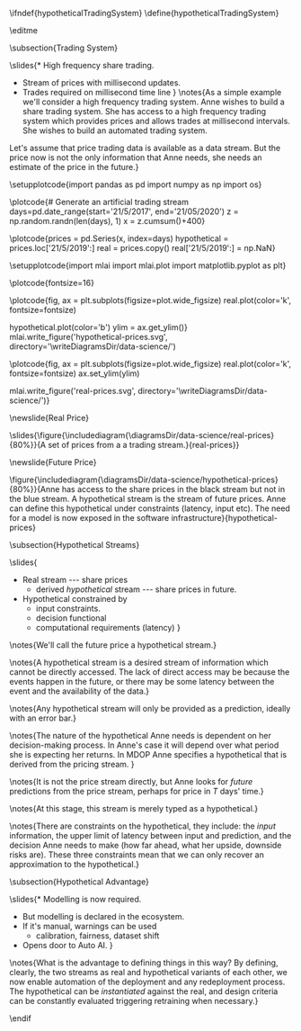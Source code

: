 \ifndef{hypotheticalTradingSystem}
\define{hypotheticalTradingSystem}

\editme

\subsection{Trading System}

\slides{* High frequency share trading.
* Stream of prices with millisecond updates.
* Trades required on millisecond time line
}
\notes{As a simple example we'll consider a high frequency trading system. Anne wishes to build a share trading system. She has access to a high frequency trading system which provides prices and allows trades at millisecond intervals. She wishes to build an automated trading system.

Let's assume that price trading data is available as a data stream. But the price now is not the only information that Anne needs, she needs an estimate of the price in the future.}

\setupplotcode{import pandas as pd
import numpy as np
import os}

\plotcode{# Generate an artificial trading stream
days=pd.date_range(start='21/5/2017', end='21/05/2020')
z = np.random.randn(len(days), 1)
x = z.cumsum()+400}

\plotcode{prices = pd.Series(x, index=days)
hypothetical = prices.loc['21/5/2019':]
real = prices.copy()
real['21/5/2019':] = np.NaN}

\setupplotcode{import mlai
import mlai.plot
import matplotlib.pyplot as plt}

\plotcode{fontsize=16}

\plotcode{fig, ax = plt.subplots(figsize=plot.wide_figsize)
real.plot(color='k', fontsize=fontsize)

hypothetical.plot(color='b')
ylim = ax.get_ylim()}
mlai.write_figure('hypothetical-prices.svg', directory='\writeDiagramsDir/data-science/')

\plotcode{fig, ax = plt.subplots(figsize=plot.wide_figsize)
real.plot(color='k', fontsize=fontsize)
ax.set_ylim(ylim)

mlai.write_figure('real-prices.svg', directory='\writeDiagramsDir/data-science/')}


\newslide{Real Price}

\slides{\figure{\includediagram{\diagramsDir/data-science/real-prices}{80%}}{A set of prices from a a trading stream.}{real-prices}}

\newslide{Future Price}


\figure{\includediagram{\diagramsDir/data-science/hypothetical-prices}{80%}}{Anne has access to the share prices in the black stream but not in the blue stream. A hypothetical stream is the stream of future prices. Anne can define this hypothetical under constraints (latency, input etc). The need for a model is now exposed in the software infrastructure}{hypothetical-prices}

\subsection{Hypothetical Streams}

\slides{
* Real stream --- share prices
    * derived *hypothetical* stream --- share prices in future.
* Hypothetical constrained by
    * input constraints.
    * decision functional
    * computational requirements (latency)
}


\notes{We'll call the future price a hypothetical stream.}

\notes{A hypothetical stream is a desired stream of information which cannot be directly accessed. The lack of direct access may be because the events happen in the future, or there may be some latency between the event and the availability of the data.}

\notes{Any hypothetical stream will only be provided as a prediction, ideally with an error bar.}

\notes{The nature of the hypothetical Anne needs is dependent on her decision-making process. In Anne's case it will depend over what period she is expecting her returns. In MDOP Anne specifies a hypothetical that is derived from the pricing stream. }

\notes{It is not the price stream directly, but Anne looks for *future* predictions from the price stream, perhaps for price in $T$ days' time.}

\notes{At this stage, this stream is merely typed as a hypothetical.}

\notes{There are constraints on the hypothetical, they include: the *input* information, the upper limit of latency between input and prediction, and the decision Anne needs to make (how far ahead, what her upside, downside risks are). These three constraints mean that we can only recover an approximation to the hypothetical.}

\subsection{Hypothetical Advantage}

\slides{* Modelling is now required.
* But modelling is declared in the ecosystem.
* If it's manual, warnings can be used 
     * calibration, fairness, dataset shift
* Opens door to Auto AI.
}

\notes{What is the advantage to defining things in this way? By defining, clearly, the two streams as real and hypothetical variants of each other, we now enable automation of the deployment and any redeployment process. The hypothetical can be *instantiated* against the real, and design criteria can be constantly evaluated triggering retraining when necessary.}

\endif

